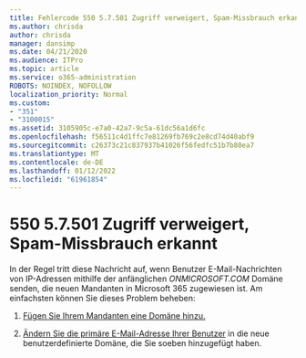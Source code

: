 ```yaml
---
title: Fehlercode 550 5.7.501 Zugriff verweigert, Spam-Missbrauch erkannt
ms.author: chrisda
author: chrisda
manager: dansimp
ms.date: 04/21/2020
ms.audience: ITPro
ms.topic: article
ms.service: o365-administration
ROBOTS: NOINDEX, NOFOLLOW
localization_priority: Normal
ms.custom:
- "351"
- "3100015"
ms.assetid: 3105905c-e7a0-42a7-9c5a-61dc56a1d6fc
ms.openlocfilehash: f56511c4d1ffc7e81269fb769c2e8cd74d40abf9
ms.sourcegitcommit: c26373c21c837937b41026f56fedfc51b7b80ea7
ms.translationtype: MT
ms.contentlocale: de-DE
ms.lasthandoff: 01/12/2022
ms.locfileid: "61961854"
---
```

# <a name="550-57501-access-denied-spam-abuse-detected"></a>550 5.7.501 Zugriff verweigert, Spam-Missbrauch erkannt

In der Regel tritt diese Nachricht auf, wenn Benutzer E-Mail-Nachrichten von IP-Adressen mithilfe der anfänglichen *ONMICROSOFT.COM* Domäne senden, die neuen Mandanten in Microsoft 365 zugewiesen ist. Am einfachsten können Sie dieses Problem beheben:

1. [Fügen Sie Ihrem Mandanten eine Domäne hinzu.](https://docs.microsoft.com/microsoft-365/admin/setup/add-domain)

2. [Ändern Sie die primäre E-Mail-Adresse Ihrer Benutzer](https://docs.microsoft.com/microsoft-365/admin/add-users/change-a-user-name-and-email-address) in die neue benutzerdefinierte Domäne, die Sie soeben hinzugefügt haben.
